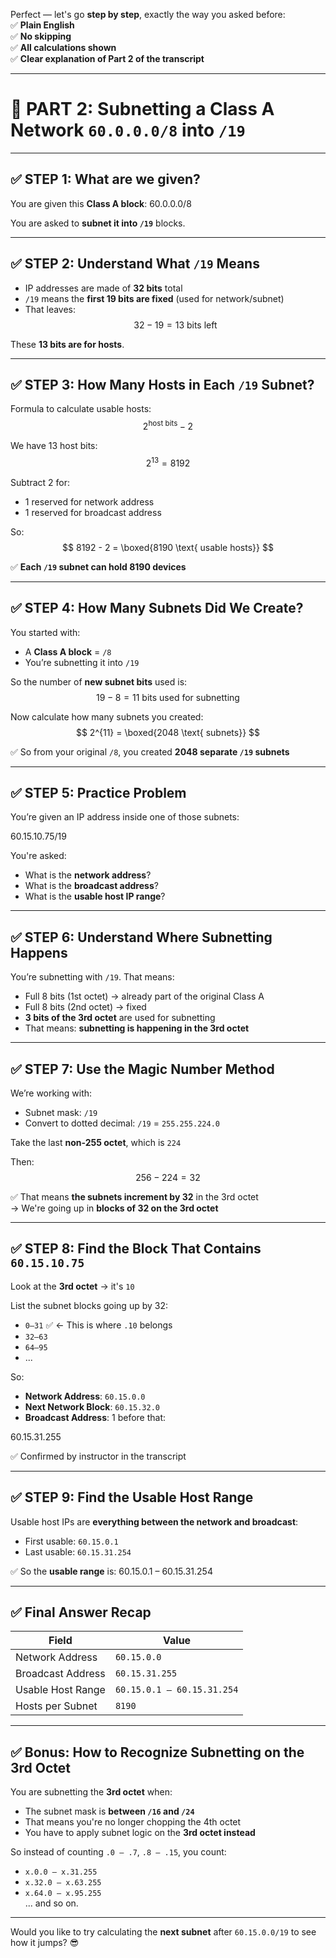 Perfect — let's go **step by step**, exactly the way you asked before:  
✅ **Plain English**  
✅ **No skipping**  
✅ **All calculations shown**  
✅ **Clear explanation of Part 2 of the transcript**

---

# 🧠 PART 2: Subnetting a Class A Network `60.0.0.0/8` into `/19`

---

## ✅ STEP 1: What are we given?

You are given this **Class A block**: 60.0.0.0/8

You are asked to **subnet it into `/19`** blocks.

---

## ✅ STEP 2: Understand What `/19` Means

- IP addresses are made of **32 bits** total  
- `/19` means the **first 19 bits are fixed** (used for network/subnet)  
- That leaves:
  $$
  32 - 19 = 13 \text{ bits left}
  $$

These **13 bits are for hosts**.

---

## ✅ STEP 3: How Many Hosts in Each `/19` Subnet?

Formula to calculate usable hosts:
$$
2^{\text{host bits}} - 2
$$

We have 13 host bits:
$$
2^{13} = 8192
$$

Subtract 2 for:
- 1 reserved for network address  
- 1 reserved for broadcast address

So:
$$
8192 - 2 = \boxed{8190 \text{ usable hosts}}
$$

✅ **Each `/19` subnet can hold 8190 devices**

---

## ✅ STEP 4: How Many Subnets Did We Create?

You started with:
- A **Class A block** = `/8`  
- You’re subnetting it into `/19`

So the number of **new subnet bits** used is:
$$
19 - 8 = 11 \text{ bits used for subnetting}
$$

Now calculate how many subnets you created:
$$
2^{11} = \boxed{2048 \text{ subnets}}
$$

✅ So from your original `/8`, you created **2048 separate `/19` subnets**

---

## ✅ STEP 5: Practice Problem

You’re given an IP address inside one of those subnets:

60.15.10.75/19


You're asked:
- What is the **network address**?
- What is the **broadcast address**?
- What is the **usable host IP range**?

---

## ✅ STEP 6: Understand Where Subnetting Happens

You’re subnetting with `/19`. That means:

- Full 8 bits (1st octet) → already part of the original Class A  
- Full 8 bits (2nd octet) → fixed  
- **3 bits of the 3rd octet** are used for subnetting  
- That means: **subnetting is happening in the 3rd octet**

---

## ✅ STEP 7: Use the Magic Number Method

We’re working with:
- Subnet mask: `/19`  
- Convert to dotted decimal: `/19` = `255.255.224.0`

Take the last **non-255 octet**, which is `224`

Then:
$$
256 - 224 = 32
$$

✅ That means **the subnets increment by 32** in the 3rd octet  
→ We're going up in **blocks of 32 on the 3rd octet**

---

## ✅ STEP 8: Find the Block That Contains `60.15.10.75`

Look at the **3rd octet** → it's `10`

List the subnet blocks going up by 32:

- `0–31` ✅ ← This is where `.10` belongs  
- `32–63`  
- `64–95`  
- ...

So:

- **Network Address**: `60.15.0.0`  
- **Next Network Block**: `60.15.32.0`  
- **Broadcast Address**: 1 before that:

60.15.31.255


✅ Confirmed by instructor in the transcript

---

## ✅ STEP 9: Find the Usable Host Range

Usable host IPs are **everything between the network and broadcast**:

- First usable: `60.15.0.1`  
- Last usable: `60.15.31.254`

✅ So the **usable range** is: 60.15.0.1 – 60.15.31.254



---

## ✅ Final Answer Recap

| Field               | Value                         |
|---------------------|-------------------------------|
| Network Address      | `60.15.0.0`                   |
| Broadcast Address    | `60.15.31.255`                |
| Usable Host Range    | `60.15.0.1 – 60.15.31.254`    |
| Hosts per Subnet     | `8190`                        |

---

## ✅ Bonus: How to Recognize Subnetting on the 3rd Octet

You are subnetting the **3rd octet** when:

- The subnet mask is **between `/16` and `/24`**
- That means you're no longer chopping the 4th octet
- You have to apply subnet logic on the **3rd octet instead**

So instead of counting `.0 – .7`, `.8 – .15`, you count:

- `x.0.0 – x.31.255`  
- `x.32.0 – x.63.255`  
- `x.64.0 – x.95.255`  
  ... and so on.

---

Would you like to try calculating the **next subnet** after `60.15.0.0/19` to see how it jumps? 😎
